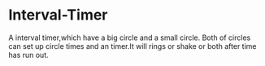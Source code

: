 # Interval-Timer
A interval timer,which have a big circle and a small circle. Both of circles can set up circle times and an timer.It will rings or shake or both after time has run out.
